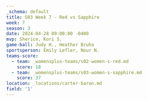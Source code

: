 ```yaml
---
_schema: default
title: S03 Week 7 - Red vs Sapphire
week: 7
season: 3
date: 2024-04-28 09:00:00 -0400
mvp: Sherice, Kori S.
game-ball: Judy H., Heather Bruha
sportsperson: Emily Lefler, Nour N.
teams-score:
  - team: _womensplus-teams/s02-women-s-red.md
    score: 18
  - team: _womensplus-teams/s03-women-s-sapphire.md
    score: 37
location: _locations/carter-baron.md
field: '1'
---
```

